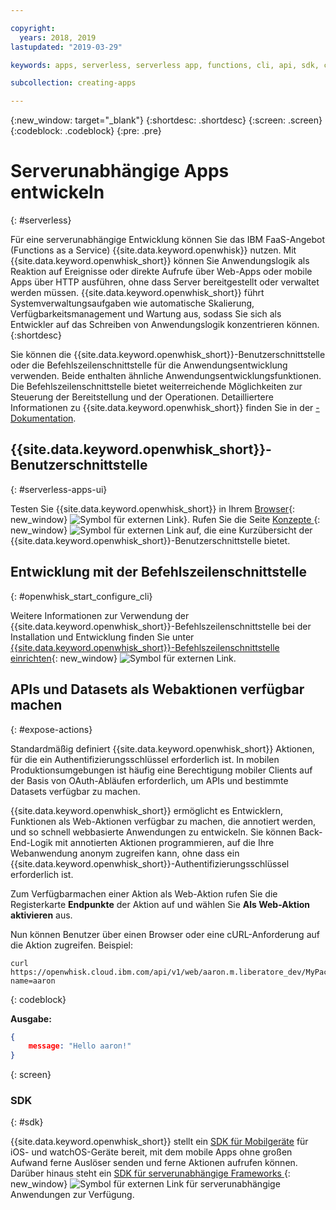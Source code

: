 ```yaml
---

copyright:
  years: 2018, 2019
lastupdated: "2019-03-29"

keywords: apps, serverless, serverless app, functions, cli, api, sdk, create serverless app, serverless app tutorial

subcollection: creating-apps

---
```

{:new_window: target="_blank"}
{:shortdesc: .shortdesc}
{:screen: .screen}
{:codeblock: .codeblock}
{:pre: .pre}

# Serverunabhängige Apps entwickeln
{: #serverless}

Für eine serverunabhängige Entwicklung können Sie das IBM FaaS-Angebot (Functions as a Service) {{site.data.keyword.openwhisk}} nutzen. Mit {{site.data.keyword.openwhisk_short}} können Sie Anwendungslogik als Reaktion auf Ereignisse oder direkte Aufrufe über Web-Apps oder mobile Apps über HTTP ausführen, ohne dass Server bereitgestellt oder verwaltet werden müssen. {{site.data.keyword.openwhisk_short}} führt Systemverwaltungsaufgaben wie automatische Skalierung, Verfügbarkeitsmanagement und Wartung aus, sodass Sie sich als Entwickler auf das Schreiben von Anwendungslogik konzentrieren können.
{:shortdesc}

Sie können die {{site.data.keyword.openwhisk_short}}-Benutzerschnittstelle oder die Befehlszeilenschnittstelle für die Anwendungsentwicklung verwenden. Beide enthalten ähnliche Anwendungsentwicklungsfunktionen. Die Befehlszeilenschnittstelle bietet weiterreichende Möglichkeiten zur Steuerung der Bereitstellung und der Operationen. Detailliertere Informationen zu {{site.data.keyword.openwhisk_short}} finden Sie in der [-Dokumentation](/docs/openwhisk?topic=cloud-functions-index).

## {{site.data.keyword.openwhisk_short}}-Benutzerschnittstelle
{: #serverless-apps-ui}

Testen Sie {{site.data.keyword.openwhisk_short}} in Ihrem [Browser](https://{DomainName}/openwhisk/actions){: new_window} ![Symbol für externen Link](../../icons/launch-glyph.svg "Symbol für externen Link")}. Rufen Sie die Seite [Konzepte ](https://{DomainName}/openwhisk/learn){: new_window} ![Symbol für externen Link](../../icons/launch-glyph.svg "Symbol für externen Link") auf, die eine Kurzübersicht der {{site.data.keyword.openwhisk_short}}-Benutzerschnittstelle bietet.

## Entwicklung mit der Befehlszeilenschnittstelle
{: #openwhisk_start_configure_cli}

Weitere Informationen zur Verwendung der {{site.data.keyword.openwhisk_short}}-Befehlszeilenschnittstelle bei der Installation und Entwicklung finden Sie unter [{{site.data.keyword.openwhisk_short}}-Befehlszeilenschnittstelle einrichten](https://{DomainName}/openwhisk/cli){: new_window} ![Symbol für externen Link](../../icons/launch-glyph.svg "Symbol für externen Link").

## APIs und Datasets als Webaktionen verfügbar machen
{: #expose-actions}

Standardmäßig definiert {{site.data.keyword.openwhisk_short}} Aktionen, für die ein Authentifizierungsschlüssel erforderlich ist. In mobilen Produktionsumgebungen ist häufig eine Berechtigung mobiler Clients auf der Basis von OAuth-Abläufen erforderlich, um APIs und bestimmte Datasets verfügbar zu machen.

{{site.data.keyword.openwhisk_short}} ermöglicht es Entwicklern, Funktionen als Web-Aktionen verfügbar zu machen, die annotiert werden, und so schnell webbasierte Anwendungen zu entwickeln. Sie können Back-End-Logik mit annotierten Aktionen programmieren, auf die Ihre Webanwendung anonym zugreifen kann, ohne dass ein {{site.data.keyword.openwhisk_short}}-Authentifizierungsschlüssel erforderlich ist.

Zum Verfügbarmachen einer Aktion als Web-Aktion rufen Sie die Registerkarte **Endpunkte** der Aktion auf und wählen Sie **Als Web-Aktion aktivieren** aus.

Nun können Benutzer über einen Browser oder eine cURL-Anforderung auf die Aktion zugreifen. Beispiel:
```
curl https://openwhisk.cloud.ibm.com/api/v1/web/aaron.m.liberatore_dev/MyPackage/helloWorld.json?name=aaron
```
{: codeblock}

**Ausgabe:**
```json
{
    message: "Hello aaron!"
}
```
{: screen}

### SDK
{: #sdk}

{{site.data.keyword.openwhisk_short}} stellt ein [SDK für Mobilgeräte](/docs/openwhisk?topic=cloud-functions-openwhisk_mobile_sdk) für iOS- und watchOS-Geräte bereit, mit dem mobile Apps ohne großen Aufwand ferne Auslöser senden und ferne Aktionen aufrufen können. Darüber hinaus steht ein [SDK für serverunabhängige Frameworks ](/docs/openwhisk?topic=cloud-functions-openwhisk_goserverless){: new_window} ![Symbol für externen Link](../../icons/launch-glyph.svg "Symbol für externen Link") für serverunabhängige Anwendungen zur Verfügung.

